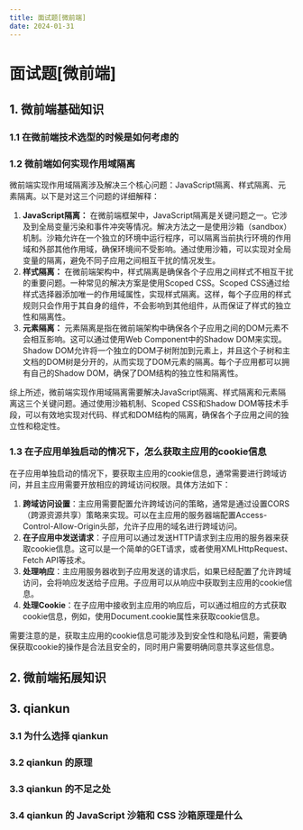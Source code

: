 ```yaml
---
title: 面试题[微前端]
date: 2024-01-31
---
```


# 面试题[微前端]



## 1. 微前端基础知识

### 1.1 在微前端技术选型的时候是如何考虑的





### 1.2 微前端如何实现作用域隔离

微前端实现作用域隔离涉及解决三个核心问题：JavaScript隔离、样式隔离、元素隔离。以下是对这三个问题的详细解释：

1. **JavaScript隔离：** 在微前端框架中，JavaScript隔离是关键问题之一。它涉及到全局变量污染和事件冲突等情况。解决方法之一是使用沙箱（sandbox）机制。沙箱允许在一个独立的环境中运行程序，可以隔离当前执行环境的作用域和外部其他作用域，确保环境间不受影响。通过使用沙箱，可以实现对全局变量的隔离，避免不同子应用之间相互干扰的情况发生。
2. **样式隔离：** 在微前端架构中，样式隔离是确保各个子应用之间样式不相互干扰的重要问题。一种常见的解决方案是使用Scoped CSS。Scoped CSS通过给样式选择器添加唯一的作用域属性，实现样式隔离。这样，每个子应用的样式规则只会作用于其自身的组件，不会影响到其他组件，从而保证了样式的独立性和隔离性。
3. **元素隔离：** 元素隔离是指在微前端架构中确保各个子应用之间的DOM元素不会相互影响。这可以通过使用Web Component中的Shadow DOM来实现。Shadow DOM允许将一个独立的DOM子树附加到元素上，并且这个子树和主文档的DOM树是分开的，从而实现了DOM元素的隔离。每个子应用都可以拥有自己的Shadow DOM，确保了DOM结构的独立性和隔离性。

综上所述，微前端实现作用域隔离需要解决JavaScript隔离、样式隔离和元素隔离这三个关键问题。通过使用沙箱机制、Scoped CSS和Shadow DOM等技术手段，可以有效地实现对代码、样式和DOM结构的隔离，确保各个子应用之间的独立性和稳定性。



### 1.3  在子应用单独启动的情况下，怎么获取主应用的cookie信息

在子应用单独启动的情况下，要获取主应用的cookie信息，通常需要进行跨域访问，并且主应用需要开放相应的跨域访问权限。具体方法如下：

1. **跨域访问设置**：主应用需要配置允许跨域访问的策略，通常是通过设置CORS（跨源资源共享）策略来实现。可以在主应用的服务器端配置Access-Control-Allow-Origin头部，允许子应用的域名进行跨域访问。
2. **在子应用中发送请求**：子应用可以通过发送HTTP请求到主应用的服务器来获取cookie信息。这可以是一个简单的GET请求，或者使用XMLHttpRequest、Fetch API等技术。
3. **处理响应**：主应用服务器收到子应用发送的请求后，如果已经配置了允许跨域访问，会将响应发送给子应用。子应用可以从响应中获取到主应用的cookie信息。
4. **处理Cookie**：在子应用中接收到主应用的响应后，可以通过相应的方式获取cookie信息，例如，使用Document.cookie属性来获取cookie信息。

需要注意的是，获取主应用的cookie信息可能涉及到安全性和隐私问题，需要确保获取cookie的操作是合法且安全的，同时用户需要明确同意共享这些信息。



## 2. 微前端拓展知识





## 3. qiankun

### 3.1 为什么选择 qiankun





### 3.2 qiankun 的原理





### 3.3 qiankun 的不足之处





### 3.4 qiankun 的 JavaScript 沙箱和 CSS 沙箱原理是什么




